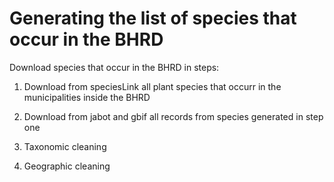 # Generating the list of species that occur in the BHRD 

Download species that occur in the BHRD in steps:

1. Download from speciesLink all plant species that occurr in the municipalities inside the BHRD

2. Download from jabot and gbif all records from species generated in step one

3. Taxonomic cleaning 

4. Geographic cleaning
